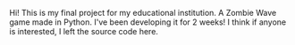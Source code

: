 Hi! This is my final project for my educational institution. A Zombie Wave game made in Python. I've been developing it for 2 weeks! I think if anyone is interested, I left the source code here.
